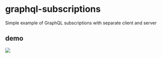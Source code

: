 # graphql-subscriptions
Simple example of GraphQL subscriptions with separate client and server

## demo
![](https://github.com/nikitamarcius/graphql-subscriptions/blob/master/subscriptions.gif)